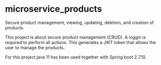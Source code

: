 # microservice_products
Secure product management, viewing, updating, deletion, and creation of products.

This project is about secure product management (CRUD).
A loggin is required to perform all actions. This generates a JWT token that allows the user to manage the products.

For this project java 11 has been used together with Spring boot 2.7.10.

